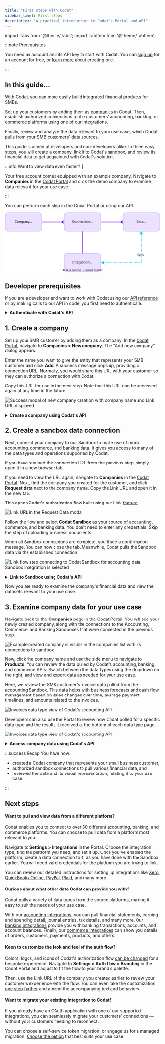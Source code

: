 ```yaml
---
title: "First steps with Codat"
sidebar_label: First steps
description: "A practical introduction to Codat's Portal and API"
---
```


import Tabs from '@theme/Tabs';
import TabItem from '@theme/TabItem';

:::note Prerequisites

You need an account and its API key to start with Codat. You can <a href="https://signup.codat.io/" target="_blank">sign up</a> for an account for free, or <a href="/configure/create-account" target="_blank">learn more</a> about creating one.

:::

## In this guide...

With Codat, you can more easily build integrated financial products for SMBs.

Set up your customers by adding them as [companies](../terms/company) in Codat. Then, establish authorized connections to the customers' accounting, banking, or commerce platforms using one of our integrations.

Finally, review and analyze the data relevant to your use case, which Codat pulls from your SMB customers' data sources.

This guide is aimed at developers and non-developers alike. In three easy steps, you will create a company, link it to Codat's sandbox, and review its financial data to get acquainted with Codat's solution.

:::info Want to view data even faster? 🚀

Your free account comes equipped with an example company. Navigate to **Companies** in the <a href="https://app.codat.io/companies?userflow=41dae845-29a6-4dd9-b886-4cb6c3464b1d" target="_blank">Codat Portal</a> and click the demo company to examine data relevant for your use case.

:::

You can perform each step in the Codat Portal or using our API.

<img
  src="https://raw.githubusercontent.com/codatio/codat-diagrams/03bed5cd40b599365aa7d4e2faa74379fcf5da8d/codat-concepts-quickstart.svg?token=A2XEKEOBLPXDEIA43SRARIDDQUARC"
  alt="A diagram showing the relationships between key Codat concepts"
/>

## Developer prerequisites

If you are a developer and want to work with Codat using our <a className="external" href="/platform-api#/">API reference</a> or by making calls to our API in code, you first need to authenticate.

<details>
  <summary><b>Authenticate with Codat's API</b></summary>

:::caution Viewing auth headers
Authorization headers can only be viewed and copied by users with Administrator or Developer <a href="/configure/user-management/user-roles" target="_blank">roles</a>.
:::

Codat uses API keys, Base64 encoded within an authorization header, to control access to the API. To copy your authorization header, navigate to **Developers > API keys** in the <a href="https://app.codat.io/developers/api-keys" target="_blank">Codat Portal</a>.

Then, replace `{basicAuthHeader}` in the code snippets below.

<Tabs>
  <TabItem value="csharp" label="C#">  

  ##### Installation
  
  ```bash
    dotnet add package Codat.Platform
  ```

  ##### Authentication

  ```c
    using CodatPlatform;
    using CodatPlatform.Models.Shared;

    var codatPlatform = new CodatPlatformSDK(
        security: new Security() {
            AuthHeader = "{basicAuthHeader}",
        }
    );
  ```
  </TabItem>
  
  <TabItem value="nodejs" label="TypeScript">  

  ##### Installation
  
  ```bash
    npm add @codat/platform
  ```
  or
  ```bash
    yarn add @codat/platform
  ```

  ##### Authentication

  ```javascript
    import { CodatPlatform } from "@codat/platform";

    const codatCommon = new CodatPlatform({
      security: {
        authHeader: '{basicAuthHeader}',
      },
    });
    
  ```
  </TabItem>

  <TabItem value="python" label="Python">

  ##### Installation
  
  ```bash
    pip install codat-platform
  ```

  ##### Authentication

  ```python
    import codatplatform
    from codatplatform.models import shared

    codat_platform = codatplatform.CodatPlatform(
      security=shared.Security(
          auth_header='{basicAuthHeader}',
      ),
    )
  ```  
  </TabItem>

  <TabItem value="go" label="Go">  

  ##### Installation
  
  ```bash
    go get github.com/codatio/client-sdk-go/platform
  ```

  ##### Authentication

  ```go
    import(
      "context"
      "log"
      "github.com/codatio/client-sdk-go/platform"
    )

    codatPlatform := codatplatform.New(
        codatplatform.WithSecurity(shared.Security{
            AuthHeader: "{basicAuthHeader}",
        }),
    )
  ```
  </TabItem>
</Tabs>

You can read more about <a href="/using-the-api/authentication" target="_blank">authentication at Codat</a>, or proceed to create your first company.

</details>

## 1. Create a company

Set up your SMB customer by adding them as a company. In the <a href="https://app.codat.io/companies" target="_blank">Codat Portal</a>, navigate to **Companies > New company**. The "Add new company" dialog appears.

Enter the name you want to give the entity that represents your SMB customer and click **Add**. A success message pops up, providing a connection URL. Normally, you would share this URL with your customer so they can authorize a connection with Codat.

Copy this URL for use in the next step. Note that this URL can be accessed again at any time in the future.

<img
  src="/img/old/5ab4ca8-2022-11-21_16-26-23.png"
  alt="Success modal of new company creation with company name and Link URL displayed"
/>

<details>
  <summary><b>Create a company using Codat's API</b></summary>

To create a company in Codat, use the `POST /companies` endpoint with a request body containing the `name` of the company. It does not have to be unique and serves to identify your customer in Codat.

<Tabs>
  <TabItem value="csharp" label="C#">  

  ```c
  using CodatPlatform.Models.Shared;

  var res = await codatPlatform.Companies.CreateAsync(new CompanyRequestBody() {
      Description = "Requested early access to the new financing scheme.",
      Name = "Bank of Dave",
  });

  if(res.Company != null) {
    logger.LogInformation('{CompanyId} {CompanyName}', res.Company.Id, res.Company.Name)
  }
  ```
  </TabItem>

  <TabItem value="nodejs" label="TypeScript">  

  ```javascript
    import { CreateCompanyResponse } from "@codat/platform/dist/sdk/models/operations";
    
    codatPlatform.companies.create({
      description: "Requested early access to the new financing scheme.",
      name: "Bank of Dave",
    }).then((res: CreateCompanyResponse) => {
      if (res.statusCode == 200) {
        console.log(res.company.id, res.company.name)
      }
    });
  ```
  </TabItem>

  <TabItem value="python" label="Python">  

  ```python
    req = shared.CompanyRequestBody(
      description='Requested early access to the new financing scheme.',
      name='Bank of Dave',
    )

    res = codat_platform.companies.create(req)

    if res.company is not None:
      print(res.company.id, res.company.name)
  ```  
  </TabItem>

  <TabItem value="go" label="Go">  

  ```go
  import(
    "github.com/codatio/client-sdk-go/platform/pkg/models/shared"
    "fmt"
  )

  ctx := context.Background()
  
  res, err := codatPlatform.Companies.Create(ctx, shared.CompanyRequestBody{
    Description: codatplatform.String("Requested early access to the new financing scheme."),
    Name: "Bank of Dave",
  })

  if err != nil {
    log.Fatal(err)
  }

  if res.Company != nil {
      fmt.Println("%s %s", res.Company.Id, res.Company.Name)
  }
  ```
  </TabItem>

  <TabItem value="curl" label="cURL">  

  ```bash
    curl --request POST \
        --url "https://api.codat.io/companies" \
        --header "Authorization: $CODAT_AUTH_HEADER" \
        --header "accept: application/json" \
        --header "content-type: application/json" \
        --data '{
                "name": "SMB company name",
                "description": "Any additional information about the company"
        }
  ```    
  </TabItem>
</Tabs>

The endpoint returns a JSON response, confirming the unique `id` of the company and a `redirect` URL used to establish a connection with a data source.

Retain the `id` and `redirect` URL for use in the next steps.

You can also use the <a href="/platform-api#/operations/create-company" target="_blank"><i>Create company</i></a> endpoint in our API reference to try this out.

</details>

## 2. Create a sandbox data connection

Next, connect your company to our Sandbox to make use of mock accounting, commerce, and banking data. It gives you access to many of the data types and operations supported by Codat.

If you have retained the connection URL from the previous step, simply open it in a new browser tab.

If you need to view the URL again, navigate to **Companies** in the <a href="https://app.codat.io/companies" target="_blank">Codat Portal</a>. Next, find the company you created for the customer, and click **Request data** next to the company name. Copy the Link URL and open it in the new tab.

This opens Codat's authorization flow built using our Link <a href="/auth-flow/overview" target="_blank">feature</a>.

<img
  src="/img/old/cdeee57-2022-11-21_20-09-48.png"
  alt="Link URL in the Request Data modal"
/>

Follow the flow and select **Codat Sandbox** as your source of accounting, commerce, and banking data. You don't need to enter any credentials. Skip the step of uploading business documents.

When all Sandbox connections are complete, you'll see a confirmation message. You can now close the tab. Meanwhile, Codat pulls the Sandbox data via the established connection.

<img
  src="/img/old/e802c95-2022-11-21_20-15-14.png"
  alt="Link flow step connecting to Codat Sandbox for accounting data. Sandbox integration is selected"
/>

<details>
  <summary><b>Link to Sandbox using Codat's API</b></summary>

Pick up the `redirect` URL returned in the response body of the company creation step and open it in a new browser window.

Follow the flow to connect to the Codat Sandbox as your source of accounting, commerce, and banking data. You don't need to enter any credentials.

Once the flow is complete, you can verify the company's status under the <a href="/platform-api#/operations/get-companies-companyId" target="_blank"><i>View a single company</i></a> endpoint.

Remember to replace `{companyId}` with your company `id` obtained previously.

<Tabs>
  <TabItem value="csharp" label="C#">  

  ```c
  using CodatPlatform.Models.Shared;
  using CodatPlatform.Models.Operations;
  using System.Net;

  var res = await sdk.Companies.GetAsync(new GetCompanyRequest() {
    CompanyId = "{companyId}",
  });

  if res.statusCode == (int)HttpStatusCode.OK {
    logger.LogInformation("{Redirect}", res.Company.Redirect)
  }
  ```
  </TabItem>

  <TabItem value="nodejs" label="TypeScript">  

  ```javascript
    import { GetCompanyResponse } from "@codat/common/dist/sdk/models/operations";

    codatCommon.companies.get({
      companyId: "{companyId}",
    }).then((res: GetCompanyResponse) => {
      if (res.statusCode == 200) {
        console.log(res.company.redirect)
      }
    });
  ```
  </TabItem>

  <TabItem value="python" label="Python">  

  ```python
    req = operations.GetCompanyRequest(
      company_id='{companyId}',
    )

    res = codat_common.companies.get(req)

    if res.company is not None:
      print(res.company.redirect)
  ```  
  </TabItem>

  <TabItem value="go" label="Go">  

  ```go
  import(
    "github.com/codatio/client-sdk-go/common/pkg/models/shared"
    "fmt"
  )

  ctx := context.Background()
  
  res, err := s.Companies.Get(ctx, operations.GetCompanyRequest{
        CompanyID: "{companyId}",
    })

  if err != nil {
    log.Fatal(err)
  }

  if res.Company != nil {
      fmt.Println("%s",res.Company.Redirect)
  }
  ```
  </TabItem>

  <TabItem value="curl" label="cURL">  

  ```bash
    curl --request GET \
        --url "https://api.codat.io/companies/{companyId}" \
        --header "Authorization: $CODAT_AUTH_HEADER" \
        --header "accept: application/json"
  ```
  </TabItem>
</Tabs>

In the JSON response, you can see that the the `status` of data connections changed to **linked**.

On first connection, Codat pulls data from the data source immediately. You can also use the <a href="/platform-api#/operations/get-companies-companyId-dataStatus" target="_blank"><i>Get company data status</i></a> endpoint to confirm the sync was successful.

</details>

Now you are ready to examine the company's financial data and view the datasets relevant to your use case.

## 3. Examine company data for your use case

Navigate back to the **Companies** page in the <a href="https://app.codat.io/companies" target="_blank">Codat Portal</a>. You will see your newly created company, along with the connections to the Accounting, Commerce, and Banking Sandboxes that were connected in the previous step.

<img
  src="/img/old/671c3bb-2022-11-22_16-04-26.png"
  alt="Example created company is visible in the companies list with its connections to sandbox"
/>

Now, click the company name and use the side menu to navigate to **Products**. You can review the data pulled by Codat's accounting, banking, and commerce APIs. Switch between the data types using the dropdown on the right, and view and export data as needed for your use case.

Here, we review the SMB customer's invoice data pulled from the accounting Sandbox. This data helps with business forecasts and cash flow management based on sales changes over time, average payment timelines, and amounts related to the invoices.

<img
  src="/img/old/32f7dff-2022-11-22_16-22-17.png"
  alt="Invoices data type view of Codat's accounting API"
/>

Developers can also use the Portal to review how Codat polled for a specific data type and the results it received at the bottom of each data type page.

<img
  src="/img/old/bf495eb-2022-11-22_16-28-50.png"
  alt="Invoices data type view of Codat's accounting API"
/>

<details>
  <summary><b>Access company data using Codat's API</b></summary>

Codat provides various endpoints for you to query each of the supported data types easily.

For example, to query invoices, use the <a href="/lending-api#/operations/list-invoices" target="_blank"><i>All invoices</i></a> endpoint. You can perform filtering on the response data using querying. In this guide, we are using `page` and `pageSize` parameters to pull ten invoices for the company we created earlier.

Remember to replace `{companyId}` with your company `id` obtained previously.

<Tabs>
  <TabItem value="csharp" label="C#">  

  ##### Installation
  
  ```bash
    dotnet add package Codat.Lending
  ```

  ##### Usage

  ```c
  using CodatLending;
  using CodatLending.Models.Shared;
  using CodatLending.Models.Operations;

  var codatLending = new CodatLendingSDK(
    security: new Security() {
          AuthHeader = "{basicAuthHeader}",
      }
  );

  var res = await codatLending.AccountsReceivable.Invoices.ListAsync(new ListAccountingInvoicesRequest() {
      CompanyId = "8a210b68-6988-11ed-a1eb-0242ac120002",
  });

  if(res.StatusCode == (int)HttpStatusCode.OK){
    logger.LogInformation(res.invoices.results[0].Id)
  }
  ```
  </TabItem>

  <TabItem value="nodejs" label="TypeScript">  

  ##### Installation
  
  ```bash
    npm add @codat/lending
  ```
  or
  ```bash
    yarn add @codat/lending
  ```

  ##### Usage

  ```javascript
    import { CodatLending } from "@codat/lending";
    import { ListInvoicesResponse } from "@codat/lending/dist/sdk/models/operations";
    
    const codatLending = new CodatLending({
      security: {
        authHeader: "{basicAuthHeader}",
      },
    });

    codatLending.accountsReceivable.invoices.list({
      companyId: "{companyId}"
    }).then((res: ListInvoicesResponse) => {
      if (res.statusCode == 200) {
        console.log(res.accounting_invoices.results[0].id)
      }
    });
  ```
  </TabItem>

  <TabItem value="python" label="Python">  

  ##### Installation
  ```bash
    pip install codat-lending
  ```

  ##### Usage

  ```python
    import codatlending
    from codatlending.models import operations

    codat_lending = codatlending.CodatLending(
        security=shared.Security(
            auth_header="{basicAuthHeader}",
        ),
    )

    req = operations.ListInvoicesRequest(company_id='{companyId}')

    res = codat_lending.accounts_receivable.invoices.list(req)

    if res.invoices is not None:
      print(res.accounting_invoices.results[0].id)
  ```
  </TabItem>

  <TabItem value="go" label="Go">  

  ##### Installation
  
  ```bash
    go get github.com/codatio/client-sdk-go/lending
  ```

  ##### Usage

  ```go
  package main

  import(
    "context"
    "log"
    "github.com/codatio/client-sdk-go/lending"
    "github.com/codatio/client-sdk-go/lending/pkg/models/operations"
    "fmt"
  )

  func main() {
      codatLending := codatlending.New(
          codatlending.WithSecurity(shared.Security{
              AuthHeader: "{basicAuthHeader}",
          }),
      )

      ctx := context.Background()
      res, err := codatLending.AccountsReceivable.Invoices.List(ctx, operations.ListInvoicesRequest{
          CompanyID: "{companyId}"
      })

      if err != nil {
          log.Fatal(err)
      }

      if res.Invoices != nil {
        fmt.Println("%s ",res.AccountingInvoices.Results[0].id)
      }
  }
  ```
  </TabItem>

  <TabItem value="curl" label="cURL">  

  ```bash
    curl --request GET \
        --url "https://api.codat.io/companies/{companyId}/data/invoices?page=1&pageSize=10" \
        --header "Authorization: {basicAuthHeader}" \
        --header "accept: application/json"
  ```
  </TabItem>
</Tabs>  

In the JSON response, the API provides ten detailed invoices as a result.

You can also use the Portal to review how Codat polled for a specific data type and the results it received at the bottom of each data type page.

</details>

:::success Recap
You have now:

- created a Codat company that represents your small business customer,
- authorized sandbox connections to pull various financial data, and
- reviewed the data and its visual representation, relating it to your use case.

:::

## Next steps

#### Want to pull and view data from a different platform?

Codat enables you to connect to over 30 different accounting, banking, and commerce platforms. You can choose to pull data from a platform most relevant to you.

Navigate to **Settings > Integrations** in the Portal. Choose the integration type, find the platform you need, and set it up. Once you've enabled the platform, create a data connection to it, as you have done with the Sandbox earlier. You will need valid credentials for the platform you are trying to link.

You can review our detailed instructions for setting up integrations like [Xero](/integrations/accounting/xero/accounting-xero), [QuickBooks Online](/integrations/accounting/quickbooksonline/accounting-quickbooksonline), [PayPal](/integrations/commerce/paypal/commerce-paypal), [Plaid](/integrations/banking/plaid/banking-plaid), and many more.

#### Curious about what other data Codat can provide you with?

Codat pulls a variety of data types from the source platforms, making it easy to suit the needs of your use case.

With our [accounting integrations](/accounting-api#/), you can pull financial statements, earning and spending detail, journal entries, tax details, and many more. Our [banking integrations](/banking-api#/) provide you with banking transactions, accounts, and account balances. Finally, our [commerce integrations](/commerce-api#/) can show you details of orders, customers, payments, products, and others.

#### Keen to customize the look and feel of the auth flow?

Colors, logos, and icons of Codat's authorization flow [can be changed](/auth-flow/customize/branding) for a bespoke experience. Navigate to **Settings > Auth flow > Branding** in the Codat Portal and adjust to fit the flow to your brand's palette.

Then, use the Link URL of the company you created earlier to review your customer's experience with the flow. You can even take the customization [one step further](/auth-flow/customize/customize-link) and amend the accompanying text and behaviors.

#### Want to migrate your existing integration to Codat?

If you already have an OAuth application with one of our supported integrations, you can seamlessly migrate your customers' connections — without your customers needing to reconnect.

You can choose a self-service token migration, or engage us for a managed migration. [Choose the option](/get-started/migration) that best suits your use case.
